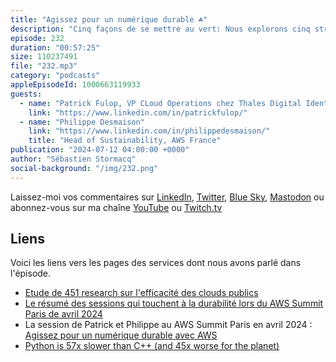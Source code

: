 ```yaml
---
title: "Agissez pour un numérique durable ☘️"
description: "Cinq façons de se mettre au vert: Nous explorons cinq stratégies pour rendre vos opérations IT plus écologiques et efficientes. Que vous soyez un développeur, un architecte de solutions, ou simplement passionné par la tech durable, cet épisode est fait pour vous ! N'oubliez pas de vous abonner pour ne manquer aucun de nos futurs épisodes où nous décryptons les dernières tendances et technologies du cloud AWS !\n#PodcastAWS #TechDurable #GreenIT #CloudComputing #Serverless #ARM64 #CodeOptimisation #DataResponsibility #AWSenFrançais"
episode: 232
duration: "00:57:25"
size: 110237491
file: "232.mp3"
category: "podcasts"
appleEpisodeId: 1000663119933
guests:
  - name: "Patrick Fulop, VP CLoud Operations chez Thales Digital Identity"
    link: "https://www.linkedin.com/in/patrickfulop/"
  - name: "Philippe Desmaison"
    link: "https://www.linkedin.com/in/philippedesmaison/"
    title: "Head of Sustainability, AWS France"
publication: "2024-07-12 04:00:00 +0000"
author: "Sébastien Stormacq"
social-background: "/img/232.png"
---
```


Laissez-moi vos commentaires sur [LinkedIn](https://www.linkedin.com/in/sebastienstormacq/), [Twitter](https://twitter.com/sebsto), [Blue Sky](https://bsky.app/profile/sebsto.bsky.social), [Mastodon](https://awscommunity.social/@sebsto) ou abonnez-vous sur ma chaîne [YouTube](https://www.youtube.com/sebsto) ou [Twitch.tv](https://www.twitch.tv/sebAWS)

## Liens

Voici les liens vers les pages des services dont nous avons parlé dans l'épisode.

- [Etude de 451 research sur l'efficacité des clouds publics](https://aws.amazon.com/sustainability/resources/)
- [Le résumé des sessions qui touchent à la durabilité lors du AWS Summit Paris de avril 2024](https://www.linkedin.com/posts/philippedesmaison_awssummit-sustainability-activity-7179059123135614976-sxRe/?originalSubdomain=fr)
- La session de Patrick et Philippe au AWS Summit Paris en avril 2024 : [Agissez pour un numérique durable avec AWS](https://www.youtube.com/watch?v=ZeFOM9MCRX8)
- [Python is 57x slower than C++ (and 45x worse for the planet)](https://www.efinancialcareers.fr/en/news/2023/06/which-programming-language-uses-the-most-energy)